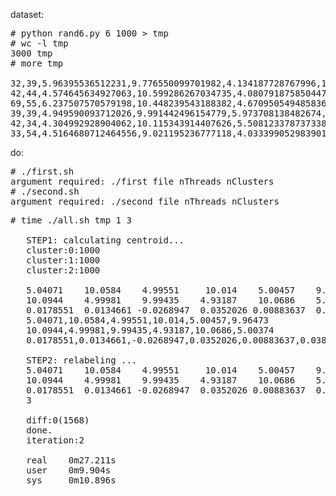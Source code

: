 dataset:
<pre>
# python rand6.py 6 1000 > tmp
# wc -l tmp
3000 tmp
# more tmp

32,39,5.96395536512231,9.776550099701982,4.134187728767996,10.348981472250907,5.627443643984207,10.358415172182395
42,44,4.574645634927063,10.599286267034735,4.080791875850447,10.678022246117825,5.878670266486108,8.348053472232975
69,55,6.237507570579198,10.448239543188382,4.670950549485836,10.204487684332934,4.890209944382741,11.351854855253112
39,39,4.949590093712026,9.991442496154779,5.973708138482674,8.48818171087171,3.3600402412275,10.159131948235126
42,34,4.304992928904062,10.115343914407626,5.508123378737338,10.375499004011797,5.34965151631563,10.46698964646403
33,54,4.5164680712464556,9.021195236777118,4.033399052983901,8.389769079073899,5.4336271504123745,9.729967296205075
</pre>

do:
<pre>
# ./first.sh
argument required: ./first file nThreads nClusters
# ./second.sh
argument required: ./second file nThreads nClusters
</pre>

<pre>
# time ./all.sh tmp 1 3

   STEP1: calculating centroid...
   cluster:0:1000
   cluster:1:1000
   cluster:2:1000

   5.04071    10.0584    4.99551     10.014    5.00457    9.96473
   10.0944    4.99981    9.99435    4.93187    10.0686    5.00374
   0.0178551  0.0134661 -0.0268947  0.0352026 0.00883637  0.038484
   5.04071,10.0584,4.99551,10.014,5.00457,9.96473
   10.0944,4.99981,9.99435,4.93187,10.0686,5.00374
   0.0178551,0.0134661,-0.0268947,0.0352026,0.00883637,0.0384848

   STEP2: relabeling ...
   5.04071    10.0584    4.99551     10.014    5.00457    9.9647
   10.0944    4.99981    9.99435    4.93187    10.0686    5.00374
   0.0178551  0.0134661 -0.0268947  0.0352026 0.00883637  0.038484
   3

   diff:0(1568)
   done.
   iteration:2

   real    0m27.211s
   user    0m9.904s
   sys     0m10.896s

</pre>
